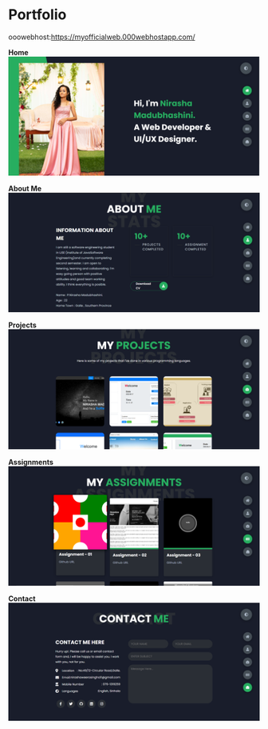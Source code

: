 # Portfolio

ooowebhost:https://myofficialweb.000webhostapp.com/


<b>Home<br></b>
![screenshot](assets/project/1.png)<br>

<b>About Me<br></b>
![screenshot](assets/project/2.png)<br>

<b>Projects<br></b>
![screenshot](assets/project/3.png)<br>

<b>Assignments<br></b>
![screenshot](assets/project/4.png)<br>

<b>Contact<br></b>
![screenshot](assets/project/5.png)
